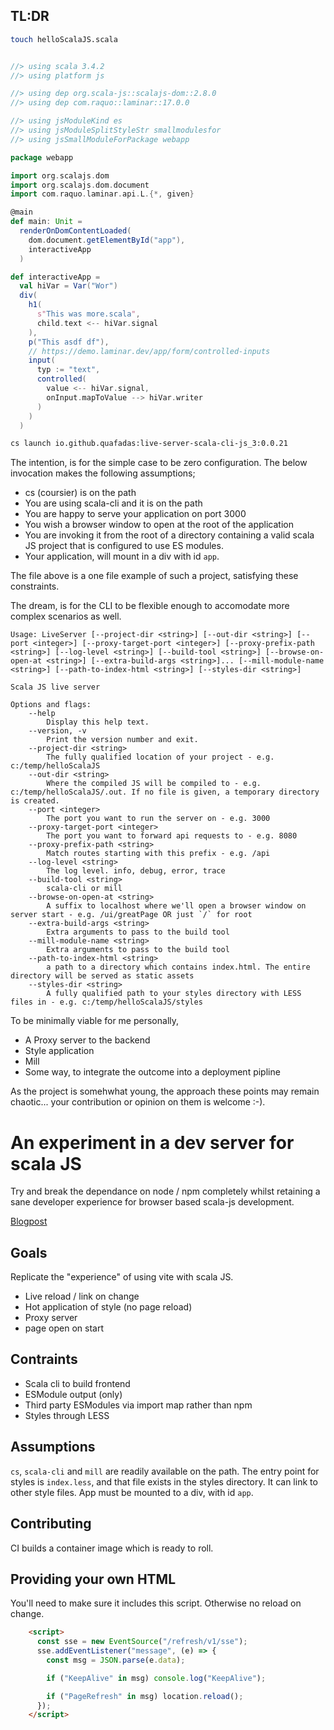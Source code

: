## TL:DR

```sh
touch helloScalaJS.scala
```

```scala

//> using scala 3.4.2
//> using platform js

//> using dep org.scala-js::scalajs-dom::2.8.0
//> using dep com.raquo::laminar::17.0.0

//> using jsModuleKind es
//> using jsModuleSplitStyleStr smallmodulesfor
//> using jsSmallModuleForPackage webapp

package webapp

import org.scalajs.dom
import org.scalajs.dom.document
import com.raquo.laminar.api.L.{*, given}

@main
def main: Unit =
  renderOnDomContentLoaded(
    dom.document.getElementById("app"),
    interactiveApp
  )

def interactiveApp =
  val hiVar = Var("Wor")
  div(
    h1(
      s"This was more.scala",
      child.text <-- hiVar.signal
    ),
    p("This asdf df"),
    // https://demo.laminar.dev/app/form/controlled-inputs
    input(
      typ := "text",
      controlled(
        value <-- hiVar.signal,
        onInput.mapToValue --> hiVar.writer
      )
    )
  )
```

```sh
cs launch io.github.quafadas:live-server-scala-cli-js_3:0.0.21
```

The intention, is for the simple case to be zero configuration. The below invocation makes the following assumptions;

- cs (coursier) is on the path
- You are using scala-cli and it is on the path
- You are happy to serve your application on port 3000
- You wish a browser window to open at the root of the application
- You are invoking it from the root of a directory containing a valid scala JS project that is configured to use ES modules.
- Your application, will mount in a div with id `app`.

The file above is a one file example of such a project, satisfying these constraints.

The dream, is for the CLI to be flexible enough to accomodate more complex scenarios as well.

```
Usage: LiveServer [--project-dir <string>] [--out-dir <string>] [--port <integer>] [--proxy-target-port <integer>] [--proxy-prefix-path <string>] [--log-level <string>] [--build-tool <string>] [--browse-on-open-at <string>] [--extra-build-args <string>]... [--mill-module-name <string>] [--path-to-index-html <string>] [--styles-dir <string>]

Scala JS live server

Options and flags:
    --help
        Display this help text.
    --version, -v
        Print the version number and exit.
    --project-dir <string>
        The fully qualified location of your project - e.g. c:/temp/helloScalaJS
    --out-dir <string>
        Where the compiled JS will be compiled to - e.g. c:/temp/helloScalaJS/.out. If no file is given, a temporary directory is created.
    --port <integer>
        The port you want to run the server on - e.g. 3000
    --proxy-target-port <integer>
        The port you want to forward api requests to - e.g. 8080
    --proxy-prefix-path <string>
        Match routes starting with this prefix - e.g. /api
    --log-level <string>
        The log level. info, debug, error, trace
    --build-tool <string>
        scala-cli or mill
    --browse-on-open-at <string>
        A suffix to localhost where we'll open a browser window on server start - e.g. /ui/greatPage OR just `/` for root
    --extra-build-args <string>
        Extra arguments to pass to the build tool
    --mill-module-name <string>
        Extra arguments to pass to the build tool
    --path-to-index-html <string>
        a path to a directory which contains index.html. The entire directory will be served as static assets
    --styles-dir <string>
        A fully qualified path to your styles directory with LESS files in - e.g. c:/temp/helloScalaJS/styles
```

To be minimally viable for me personally,
- A Proxy server to the backend
- Style application
- Mill
- Some way, to integrate the outcome into a deployment pipline

As the project is somehwhat young, the approach these points may remain chaotic... your contribution or opinion on them is welcome :-).

# An experiment in a dev server for scala JS

Try and break the dependance on node / npm completely whilst retaining a sane developer experience for browser based scala-js development.

[Blogpost](https://quafadas.github.io/Whimsy/2024/05/22/Viteless.html)

## Goals

Replicate the "experience" of using vite with scala JS.

- Live reload / link on change
- Hot application of style (no page reload)
- Proxy server
- page open on start

## Contraints

- Scala cli to build frontend
- ESModule output (only)
- Third party ESModules via import map rather than npm
- Styles through LESS

## Assumptions

`cs`, `scala-cli` and `mill` are readily available on the path.
The entry point for styles is `index.less`, and that file exists in the styles directory. It can link to other style files.
App must be mounted to a div, with id `app`.

## Contributing

CI builds a container image which is ready to roll.

## Providing your own HTML

You'll need to make sure it includes this script. Otherwise no reload on change.

```html
    <script>
      const sse = new EventSource("/refresh/v1/sse");
      sse.addEventListener("message", (e) => {
        const msg = JSON.parse(e.data);

        if ("KeepAlive" in msg) console.log("KeepAlive");

        if ("PageRefresh" in msg) location.reload();
      });
    </script>

```
